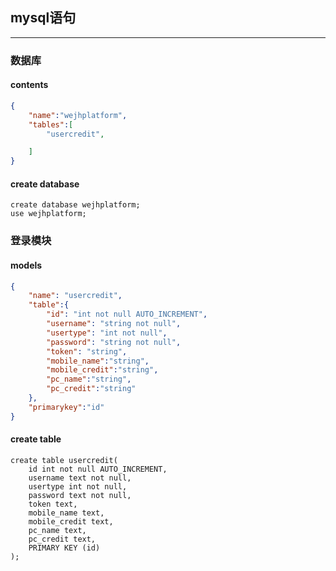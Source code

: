 ## mysql语句

------

### 数据库

#### contents

```json
{
    "name":"wejhplatform",
    "tables":[
        "usercredit",

    ]
}
```

#### create database

```
create database wejhplatform;
use wejhplatform;
```

### 登录模块

#### models

```json
{
    "name": "usercredit",
    "table":{
        "id": "int not null AUTO_INCREMENT",
        "username": "string not null",
        "usertype": "int not null",
        "password": "string not null",
        "token": "string",
        "mobile_name":"string",
        "mobile_credit":"string",
        "pc_name":"string",
        "pc_credit":"string"
    },
    "primarykey":"id"
}
```

#### create table
```
create table usercredit(
    id int not null AUTO_INCREMENT,
    username text not null,
    usertype int not null,
    password text not null,
    token text,
    mobile_name text,
    mobile_credit text,
    pc_name text,
    pc_credit text,
    PRIMARY KEY (id)
);
```